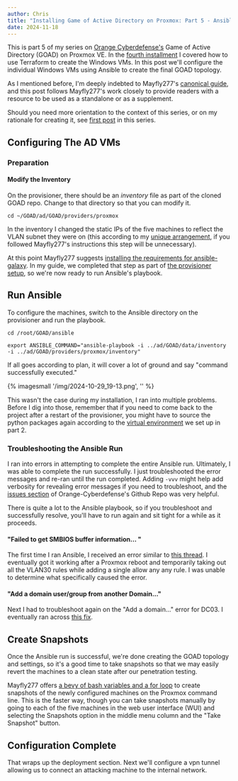 ```yaml
---
author: Chris
title: "Installing Game of Active Directory on Proxmox: Part 5 - Ansible"
date: 2024-11-18
---
```


This is part 5 of my series on [Orange Cyberdefense's](https://github.com/Orange-Cyberdefense/GOAD/tree/main) Game of Active Directory (GOAD) on Proxmox VE. In the [fourth installment](https://christopherbauer.org/blog/2024-11-17-goad-terraform) I covered how to use Terraform to create the Windows VMs. In this post we'll configure the individual Windows VMs using Ansible to create the final GOAD topology.

As I mentioned before, I'm deeply indebted to Mayfly277's [canonical guide](https://mayfly277.github.io/posts/GOAD-on-proxmox-part1-install/?ref=benheater.com), and this post follows Mayfly277's work closely to provide readers with a resource to be used as a standalone or as a supplement.

Should you need more orientation to the context of this series, or on my rationale for creating it, see [first post](https://christopherbauer.org/blog/2024-11-08-GOAD-networking) in this series.

## Configuring The AD VMs

### Preparation

#### Modify the Inventory

On the provisioner, there should be an _inventory_ file as part of the cloned GOAD repo. Change to that directory so that you can modify it.

```
cd ~/GOAD/ad/GOAD/providers/proxmox
```

In the inventory I changed the static IPs of the five machines to reflect the VLAN subnet they were on (this according to my [unique arrangement](https://christopherbauer.org/blog/2024-11-08-GOAD-networking), if you followed Mayfly277's instructions this step will be unnecessary).

At this point Mayfly277 suggests [installing the requirements for ansible-galaxy](https://mayfly277.github.io/posts/GOAD-on-proxmox-part4-ansible/#install-the-requirements). In my guide, we completed that step as part of [the provisioner setup](https://christopherbauer.org/blog/2024-11-11-provisioner), so we're now ready to run Ansible's playbook.

## Run Ansible

To configure the machines, switch to the Ansible directory on the provisioner and run the playbook.

```
cd /root/GOAD/ansible
```

```
export ANSIBLE_COMMAND="ansible-playbook -i ../ad/GOAD/data/inventory -i ../ad/GOAD/providers/proxmox/inventory"
```

If all goes according to plan, it will cover a lot of ground and say "command successfully executed."

{% imagesmall '/img/2024-10-29_19-13.png', '' %}

This wasn't the case during my installation, I ran into multiple problems. Before I dig into those, remember that if you need to come back to the project after a restart of the provisioner, you might have to source the python packages again according to the [virtual environment](https://christopherbauer.org/blog/2024-11-11-provisioner) we set up in part 2.

### Troubleshooting the Ansible Run

I ran into errors in attempting to complete the entire Ansible run. Ultimately, I was able to complete the run successfully. I just troubleshooted the error messages and re-ran until the run completed. Adding `-vvv` might help add verbosity for revealing error messages if you need to troubleshoot, and the [issues section](https://github.com/Orange-Cyberdefense/GOAD/issues) of Orange-Cyberdefense's Github Repo was very helpful.

There is quite a lot to the Ansible playbook, so if you troubleshoot and successfully resolve, you'll have to run again and sit tight for a while as it proceeds.

#### "Failed to get SMBIOS buffer information... "

The first time I ran Ansible, I received an error similar to [this thread](https://github.com/Orange-Cyberdefense/GOAD/issues/177). I eventually got it working after a Proxmox reboot and temporarily taking out all the VLAN30 rules while adding a single allow any any rule. I was unable to determine what specifically caused the error.

#### "Add a domain user/group from another Domain..."

Next I had to troubleshoot again on the "Add a domain..." error for DC03. I eventually ran across [this fix](https://github.com/Orange-Cyberdefense/GOAD/issues/58#issuecomment-1558976147).

## Create Snapshots

Once the Ansible run is successful, we're done creating the GOAD topology and settings, so it's a good time to take snapshots so that we may easily revert the machines to a clean state after our penetration testing.

Mayfly277 offers [a bevy of bash variables and a for loop](https://mayfly277.github.io/posts/GOAD-on-proxmox-part4-ansible/#create-snapshots) to create snapshots of the newly configured machines on the Proxmox command line. This is the faster way, though you can take snapshots manually by going to each of the five machines in the web user interface (WUI) and selecting the Snapshots option in the middle menu column and the "Take Snapshot" button.

## Configuration Complete

That wraps up the deployment section. Next we'll configure a vpn tunnel allowing us to connect an attacking machine to the internal network.
